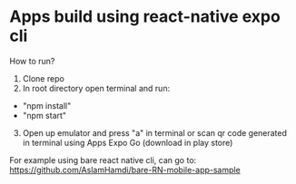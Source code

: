 # Apps build using react-native expo cli

How to run?
1. Clone repo
2. In root directory open terminal and run:
  - "npm install"
  - "npm start"
3. Open up emulator and press "a" in terminal or scan qr code generated in terminal using Apps Expo Go (download in play store)

For example using bare react native cli, can go to: https://github.com/AslamHamdi/bare-RN-mobile-app-sample
   

